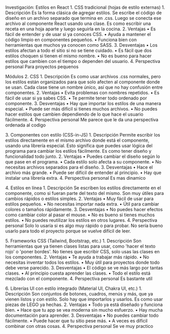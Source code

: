 Investigación: Estilos en React 
1.⁠ ⁠CSS tradicional (hojas de estilo externas)
1.⁠ ⁠Descripción
Es la forma clásica de agregar estilos. Se escribe el código de diseño en un archivo separado que termina en .css. Luego se conecta ese archivo al componente React usando una clase. Es como escribir una receta en una hoja aparte y luego seguirla en la cocina.
2.⁠ ⁠Ventajas
•⁠  ⁠Es fácil de entender y de usar si ya conoces CSS.
•⁠  ⁠Ayuda a mantener el código limpio en componentes pequeños.
•⁠  ⁠Funciona bien con herramientas que muchos ya conocen como SASS.
3.⁠ ⁠Desventajas
•⁠  ⁠Los estilos afectan a todo el sitio si no se tiene cuidado.
•⁠  ⁠Es fácil que dos estilos choquen si tienen el mismo nombre.
•⁠  ⁠No es bueno para hacer estilos que cambien con el tiempo o dependen del usuario.
4.⁠ ⁠Perspectiva personal
Para proyectos pequenos

Módulos 2. CSS
1.⁠ ⁠Descripción
Es como usar archivos .css normales, pero los estilos están organizados para que solo afecten al componente donde se usan. Cada clase tiene un nombre único, así que no hay confusión entre componentes.
2.⁠ ⁠Ventajas
•⁠  ⁠Evita problemas con nombres repetidos.
•⁠  ⁠Es fácil de usar si ya sabes CSS.
•⁠  ⁠Te permite tener todo ordenado por componente.
3.⁠ ⁠Desventajas
•⁠  ⁠Hay que importar los estilos de una manera especial.
•⁠  ⁠Puede ser más difícil si tienes muchos archivos.
•⁠  ⁠No puedes hacer estilos que cambien dependiendo de lo que hace el usuario fácilmente.
4.⁠ ⁠Perspectiva personal
Me parece que le da una perspectiva ordenada al codigo

3.⁠ ⁠Componentes con estilo (CSS-in-JS)
1.⁠ ⁠Descripción
Permite escribir los estilos directamente en el mismo archivo donde está el componente, usando una librería especial. Esto significa que puedes usar lógica del programa para cambiar los estilos fácilmente. Es como tener diseño y funcionalidad todo junto.
2.⁠ ⁠Ventajas
•⁠  ⁠Puedes cambiar el diseño según lo que pase en el programa.
•⁠  ⁠Cada estilo solo afecta a su componente.
•⁠  ⁠No necesitas archivos separados para el diseño.
3.⁠ ⁠Desventajas
•⁠  ⁠Hace el archivo más grande.
•⁠  ⁠Puede ser difícil de entender al principio.
•⁠  ⁠Hay que instalar una librería extra.
4.⁠ ⁠Perspectiva personal
Es mas dinamico

4.⁠ ⁠Estilos en línea
1.⁠ ⁠Descripción
Se escriben los estilos directamente en el componente, como si fueran parte del texto del mismo. Son muy útiles para cambios rápidos o estilos simples.
2.⁠ ⁠Ventajas
•⁠  ⁠Muy fácil de usar para estilos pequeños.
•⁠  ⁠No necesitas importar nada extra.
•⁠  ⁠Útil para cambiar colores o tamaños rápidamente.
3.⁠ ⁠Desventajas
•⁠  ⁠No puedes hacer efectos como cambiar color al pasar el mouse.
•⁠  ⁠No es bueno si tienes muchos estilos.
•⁠  ⁠No puedes reutilizar los estilos en otros lugares.
4.⁠ ⁠Perspectiva personal
Solo lo usaría si es algo muy rápido o para probar. No sería bueno usarlo para todo el proyecto porque se vuelve difícil de leer.

5.⁠ ⁠Frameworks CSS (Tailwind, Bootstrap, etc.)
1.⁠ ⁠Descripción
Son herramientas que ya tienen clases listas para usar, como 'hacer el texto rojo' o 'poner bordes'. No tienes que escribir CSS, solo usas las clases en los componentes.
2.⁠ ⁠Ventajas
•⁠  ⁠Te ayuda a trabajar más rápido.
•⁠  ⁠No necesitas inventar todos los estilos.
•⁠  ⁠Muy útil para proyectos donde todo debe verse parecido.
3.⁠ ⁠Desventajas
•⁠  ⁠El código se ve más largo por tantas clases.
•⁠  ⁠Al principio cuesta aprender las clases.
•⁠  ⁠Todo el estilo está mezclado con el componente.
4.⁠ ⁠Perspectiva personal
Es bastante util

6.⁠ ⁠Librerías UI con estilo integrado (Material UI, Chakra UI, etc.)
1.⁠ ⁠Descripción
Son conjuntos de botones, cuadros, menús y más, que ya vienen listos y con estilo. Solo hay que importarlos y usarlos. Es como usar piezas de LEGO ya hechas.
2.⁠ ⁠Ventajas
•⁠  ⁠Todo ya está diseñado y funciona bien.
•⁠  ⁠Hace que tu app se vea moderna sin mucho esfuerzo.
•⁠  ⁠Hay mucha documentación para aprender.
3.⁠ ⁠Desventajas
•⁠  ⁠No puedes cambiar todo fácilmente.
•⁠  ⁠Puede hacer que tu sitio pese más.
•⁠  ⁠A veces es difícil combinar con otras cosas.
4.⁠ ⁠Perspectiva personal
Se ve muy practico